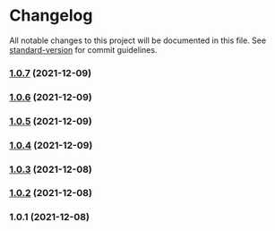# Changelog

All notable changes to this project will be documented in this file. See [standard-version](https://github.com/conventional-changelog/standard-version) for commit guidelines.

### [1.0.7](https://github.com/andyFang94/react-antd-cron/compare/v1.0.6...v1.0.7) (2021-12-09)

### [1.0.6](https://github.com/andyFang94/react-antd-cron/compare/v1.0.5...v1.0.6) (2021-12-09)

### [1.0.5](https://github.com/andyFang94/react-antd-cron/compare/v1.0.4...v1.0.5) (2021-12-09)

### [1.0.4](https://github.com/andyFang94/react-antd-cron/compare/v1.0.3...v1.0.4) (2021-12-09)

### [1.0.3](https://github.com/andyFang94/react-antd-cron/compare/v1.0.2...v1.0.3) (2021-12-08)

### [1.0.2](https://github.com/andyFang94/react-antd-cron/compare/v1.0.1...v1.0.2) (2021-12-08)

### 1.0.1 (2021-12-08)
